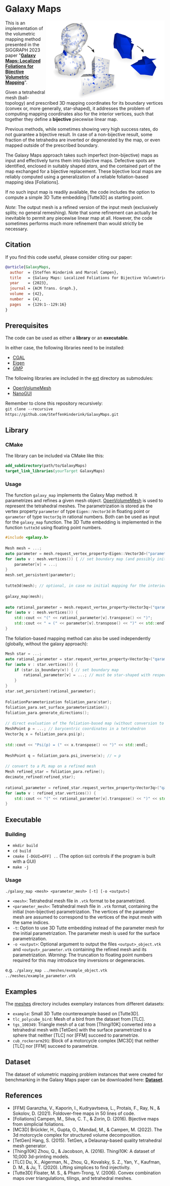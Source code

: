# Galaxy Maps

<img src=galaxy-maps-image.jpg width=375 align=right>

This is an implementation of the volumetric mapping method presented in the SIGGRAPH 2023 paper
"[**Galaxy Maps: Localized Foliations for Bijective Volumetric Mapping**](http://graphics.cs.uos.de/papers/galaxy-maps-preprint.pdf)".

Given a tetrahedral mesh (ball-topology) and prescribed 3D mapping coordinates for its boundary vertices (convex or, more generally, star-shaped),
it addresses the problem of computing mapping coordinates also for the interior vertices,
such that together they define a **bijective** piecewise linear map.

Previous methods, while sometimes showing very high success rates, do not guarantee a bijective result.
In case of a non-bijective result, some fraction of the tetrahedra are inverted or degenerated by the map,
or even mapped outside of the prescribed boundary.

The Galaxy Maps approach takes such imperfect (non-bijective) maps as input and effectively turns them into bijective maps.
Defective spots are identified, enclosed in suitably shaped *stars*, and the contained part of the map exchanged for a bijective replacement.
These bijective local maps are reliably computed using a generalization of a reliable foliation-based mapping idea [Foliations].

If no such input map is readily available, the code includes the option to compute a simple 3D Tutte embedding [Tutte3D] as starting point.

*Note*: The output mesh is a refined version of the input mesh (exclusively splits; no general remeshing).
Note that some refinement can actually be inevitable to permit any piecewise linear map at all.
However, the code sometimes performs much more refinement than would strictly be necessary.

## Citation

If you find this code useful, please consider citing our paper:

```bibtex
@article{GalaxyMaps,
  author  = {Steffen Hinderink and Marcel Campen},
  title   = {Galaxy Maps: Localized Foliations for Bijective Volumetric Mapping},
  year    = {2023},
  journal = {ACM Trans. Graph.},
  volume  = {42},
  number  = {4},
  pages   = {129:1--129:16}
}
```

## Prerequisites

The code can be used as either a **library** or an **executable**.

In either case, the following libraries need to be installed:

- [CGAL](https://www.cgal.org)
- [Eigen](https://eigen.tuxfamily.org)
- [GMP](https://gmplib.org)

The following libraries are included in the [ext](ext) directory as submodules:

- [OpenVolumeMesh](https://gitlab.vci.rwth-aachen.de:9000/OpenVolumeMesh/OpenVolumeMesh.git)
- [NanoGUI](https://github.com/mitsuba-renderer/nanogui.git)

Remember to clone this repository recursively:\
```git clone --recursive https://github.com/SteffenHinderink/GalaxyMaps.git```

## Library

### CMake

The library can be included via CMake like this:

```cmake
add_subdirectory(path/to/GalaxyMaps)
target_link_libraries(yourTarget GalaxyMaps)
```

### Usage

The function ```galaxy_map``` implements the Galaxy Map method.
It parametrizes and refines a given mesh object.
[OpenVolumeMesh](https://www.graphics.rwth-aachen.de/software/openvolumemesh/)
is used to represent the tetrahedral meshes.
The parametrization is stored as the vertex property ```parameter``` of type ```Eigen::Vector3d``` in floating point
or ```qarameter``` of type ```Vector3q``` in rational numbers.
Both can be used as input for the ```galaxy_map``` function.
The 3D Tutte embedding is implemented in the function ```tutte3d``` using floating point numbers.

```cpp
#include <galaxy.h>

Mesh mesh = ...;
auto parameter = mesh.request_vertex_property<Eigen::Vector3d>("parameter");
for (auto v : mesh.vertices()) { // set boundary map (and possibly initial imperfect interior map)
    parameter[v] = ...;
}
mesh.set_persistent(parameter);

tutte3d(mesh); // optional, in case no initial mapping for the interior was set

galaxy_map(mesh);

auto rational_parameter = mesh.request_vertex_property<Vector3q>("qarameter");
for (auto v : mesh.vertices()) {
    std::cout << "(" << rational_parameter[v].transpose() << ")";
    std::cout << " ≈ (" << parameter[v].transpose() << ")" << std::endl;
}
```

The foliation-based mapping method can also be used independently (globally, without the galaxy approach):

```cpp
Mesh star = ...;
auto rational_parameter = star.request_vertex_property<Vector3q>("qarameter");
for (auto v : star.vertices()) {
    if (star.is_boundary(v)) { // set boundary map
        rational_parameter[v] = ...; // must be star-shaped with respect to origin (0, 0, 0)
    }
}
star.set_persistent(rational_parameter);

FoliationParameterization foliation_para(star);
foliation_para.set_surface_parameterization();
foliation_para.generate_directions();

// direct evaluation of the foliation-based map (without conversion to an exlicit PL map)
MeshPoint p = ...; // barycentric coordinates in a tetrahedron
Vector3q x = foliation_para.psi(p);

std::cout << "Psi(p) = (" << x.transpose() << ")" << std::endl;

MeshPoint q = foliation_para.psi_inverse(x); // = p

// convert to a PL map on a refined mesh
Mesh refined_star = foliation_para.refine();
decimate_refined(refined_star);

rational_parameter = refined_star.request_vertex_property<Vector3q>("qarameter");
for (auto v : refined_star.vertices()) {
    std::cout << "(" << rational_parameter[v].transpose() << ")" << std::endl;
}
```

## Executable

### Building

- ```mkdir build```
- ```cd build```
- ```cmake [-DGUI=OFF] ..``` (The option ```GUI``` controls if the program is built with a GUI)
- ```make -j```

### Usage

```./galaxy_map <mesh> <parameter_mesh> [-t] [-o <output>]```

- ```<mesh>```:
Tetrahedral mesh file in ```.vtk``` format to be parametrized.
- ```<parameter_mesh>```:
Tetrahedral mesh file in ```.vtk``` format, containing the initial (non-bijective) parametrization.
The vertices of the parameter mesh are assumed to correspond to the vertices of the input mesh with the same indices.
- ```-t```:
Option to use 3D Tutte embedding instead of the parameter mesh for the initial parametrization.
The parameter mesh is used for the surface parametrization.
- ```-o <output>```:
Optional argument to output the files ```<output>_object.vtk``` and ```<output>_parameter.vtk``` containing the refined mesh and its parametrization.
*Warning*: The truncation to floating point numbers required for this may introduce tiny inversions or degeneracies.

e.g. ```./galaxy_map ../meshes/example_object.vtk ../meshes/example_parameter.vtk```

## Examples

The [meshes](meshes) directory includes exemplary instances from different datasets:
- ```example```:
Small 3D Tutte counterexample based on [Tutte3D].
- ```tlc_polycube_bird```:
Mesh of a bird from the dataset from [TLC].
- ```tgs_100349```:
Triangle mesh of a cat from [Thingi10K] converted into a tetrahedral mesh with [TetGen] with the surface parametrized to a sphere that neither [TLC] nor [FFM] succeed to parametrize.
- ```cub_rockerarm291```:
Block of a motorcycle complex [MC3D] that neither [TLC] nor [FFM] succeed to parametrize.

## Dataset

The dataset of volumetric mapping problem instances that were created for benchmarking in the Galaxy Maps paper can be downloaded here:
[**Dataset**](http://graphics.cs.uos.de/papersdata/galaxy-maps-data.zip).

## References

- [FFM] Garanzha, V., Kaporin, I., Kudryavtseva, L., Protais, F., Ray, N., & Sokolov, D. (2021). Foldover-free maps in 50 lines of code.
- [Foliations] Campen, M., Silva, C. T., & Zorin, D. (2016). Bijective maps from simplicial foliations.
- [MC3D] Brückler, H., Gupta, O., Mandad, M., & Campen, M. (2022). The 3d motorcycle complex for structured volume decomposition.
- [TetGen] Hang, S. (2015). TetGen, a Delaunay-based quality tetrahedral mesh generator.
- [Thingi10K] Zhou, Q., & Jacobson, A. (2016). Thingi10K: A dataset of 10,000 3d-printing models.
- [TLC] Du, X., Aigerman, N., Zhou, Q., Kovalsky, S. Z., Yan, Y., Kaufman, D. M., & Ju, T. (2020). Lifting simplices to find injectivity.
- [Tutte3D] Floater, M. S., & Pham-Trong, V. (2006). Convex combination maps over triangulations, tilings, and tetrahedral meshes.
